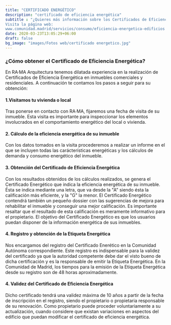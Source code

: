 ```yaml
---
title: "CERTIFICADO ENERGÉTICO"
description: "certificado de eficiencia energética"
subtitle : "¿Quieres más información sobre los Certificados de Eficiencia Energética en la Comunidad de Madrid?
Visita la página web:
www.comunidad.madrid/servicios/consumo/eficiencia-energetica-edificios "
date: 2020-03-23T13:05:29+06:00
draft: false
bg_image: "images/Fotos web/certificado energetico.jpg"
---
```


### ¿Cómo obtener el Certificado de Eficiencia Energética? 

En RA·MA Arquitectura tenemos dilatada experiencia en la realización de Certificados de Eficiencia Energética en inmuebles comerciales y residenciales. 
A continuación te contamos los pasos a seguir para su obtención: 

#### 1.Visitamos tu vivienda o local

Tras ponerse en contacto con RA·MA, fijaremos una fecha de visita de su inmueble. Esta visita es importante para inspeccionar los elementos involucrados en el comportamiento energético del local o vivienda. 

#### 2. Cálculo de la eficiencia energética de su inmueble

Con los datos tomados en la visita procederemos a realizar un informe en el que se incluyen todas las carácterísticas energéticas y los cálculos de demanda y consumo energético del inmueble. 

#### 3. Obtención del Certificado de Eficiencia Energética

Con los resultados obtenidos de los cálculos realizados, se genera el Certificado Energético que indica la eficiencia energética de su inmueble. Ésta se indica mediante una letra, que va desde la "A" siendo ésta la  calificación más eficiente, y la "G" la menor. 
El Certificado Energético contendrá también un pequeño dossier con las sugerencias de mejora para rehabilitar el inmueble y conseguir una mejor calificación. 
Es importante resaltar que el resultado de esta calificación es meramente informativo para el propietario. El objetivo del Certificado Energético es que los usuarios puedan disponer de la información energética de sus inmuebles. 

#### 4. Registro y obtención de la Etiqueta Energética

Nos encargamos del registro del Certificado Enerético en la Comunidad Autónoma correspondiente. 
Este registro es indispensable para la validez del certificado ya que la autoridad competente debe dar el visto bueno de dicha certificación y es la responsable de emitir la Etiqueta Energética. 
En la Comunidad de Madrid, los tiempos para la emisión de la Etiqueta Energética desde su registro son de 48 horas aproximadamente.

#### 4. Validez del Certificado de Eficiencia Energética

Dicho certificado tendrá una validez máxima de 10 años a partir de la fecha de inscripción en el registro, siendo el propietario o propietaria responsable de su renovación. Como propietario puede proceder voluntariamente a su actualización, cuando considere que existan variaciones en aspectos del edificio que puedan modificar el certificado de eficiencia energética.


  